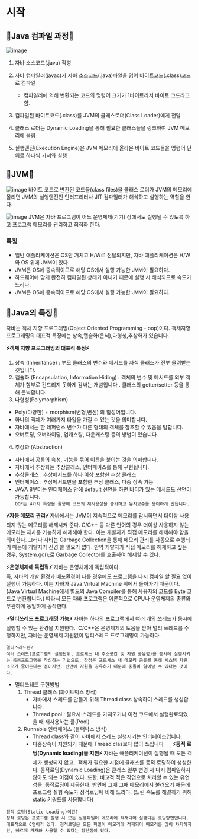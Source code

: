 # 시작

## 🚕Java 컴파일 과정🚕

![image](https://user-images.githubusercontent.com/77817094/193726114-68b82214-74cb-40f1-a87f-d3d3c6024469.png)

1. 자바 소스코드(.java) 작성
2. 자바 컴파일러(javac)가 자바 소스코드(.java)파일을 읽어 바이트코드(.class)코드로 컴파일
	- 컴파일러에 의해 변환되는 코드의 명령어 크기가 1바이트라서 바이트 코드라고 함.
3. 컴파일된 바이트코드(.class)를 JVM의 클래스로더(Class Loader)에게 전달
4. 클래스 로더는 Dynamic Loading을 통해 필요한 클래스들을 링크하여 JVM 메모리에 올림

5. 실행엔진(Execution Engine)은 JVM 메모리에 올라온 바이트 코드들을 명령어 단위로 하나씩 가져와 실행

## 🚕JVM🚕

![image](https://user-images.githubusercontent.com/77817094/193728081-e4dde9c1-e74a-4db3-9955-2e9f29ae5acf.png)
바이트 코드로 변환된 코드들(class files)을 클래스 로더가 JVM의 메모리에 올리면 JVM의 실행엔진인 인터프리터나 JIT 컴파일러가 해석하고 실행하는 역할을 한다.

![image](https://user-images.githubusercontent.com/77817094/193727791-00ee1dfb-a8fa-4142-990b-10f1554cb8c2.png)
JVM은 자바 프로그램이 어느 운영체제(기기) 상에서도 실행될 수 있도록 하고 프로그램 메모리를 관리하고 최적화 한다.

### **특징**
* 일반 애플리케이션은 OS만 거치고 H/W로 전달되지만, 자바 애플리케이션은 H/W와 OS 위에 JVM이 있다.
* JVM은 OS에 종속적이므로 해당 OS에서 실행 가능한 JVM이 필요하다. 
* 하드웨어에 맞게 완전히 컴파일된 상태가 아니기 때문에 실행 시 해석되므로 속도가 느리다.
* JVM은 OS에 종속적이므로 해당 OS에서 실행 가능한 JVM이 필요하다.

## 🚕Java의 특징🚕

자바는 객체 지향 프로그래밍(Object Oriented Programming - oop)이다. 
객체지향프로그래밍의 대표적 특징에는 상속,캡슐화(은닉),다형성,추상화가 있습니다.  

**⚡객체 지향 프로그래밍의 대표적 특징⚡**
1) 상속 (Inheritance) : 부모 클래스의 변수와 메서드를 자식 클래스가 전부 물려받는 것입니다. 
2) 캡슐화 (Encapsulation, Information Hiding) : 객체의 변수 및 메서드를 외부 객체가 함부로 건드리지 못하게 감싸는 개념입니다 . 클래스의 getter/setter 등을 통해 은닉합니다. 
3) 다형성(Polymorphism)
* Poly(다양한) + morphism(변형,변신) 의 합성어입니다. 
* 하나의 객체가 여러가지 타입을 가질 수 있는 것을 의미합니다. 
* 자바에서는 한 레퍼런스 변수가 다른 형태의 객체를 참조할 수 있음을 말합니다. 
* 오버로딩, 오버라이딩, 업캐스팅, 다운캐스팅 등의 방법이 있습니다. 
4) 추상화 (Abstraction) 
* 자바에서 공통의 속성, 기능을 묶어 이름을 붙이는 것을 의미합니다. 
* 자바에서 추상화는 추상클래스, 인터페이스를 통해 구현됩니다. 
* 추상클래스 : 추상메서드를 하나 이상 포함한 추상 클래스 
* 인터페이스 : 추상메서드만을 포함한 추상 클래스, 다중 상속 가능 
* JAVA 8부터는 인터페이스 안에 default 선언을 하면 바디가 있는 메서드도 선언이 가능합니다.   
``` OOP는 4가지 특징을 활용해 코드의 재사용성을 증가하고 유지보수를 용이하게 만듭니다. ```  

**⚡자동 메모리 관리⚡**
자바에서는 JVM이 지속적으로 메모리를 감시하면서 더이상 사용되지 않는 메모리를 해제시켜 준다.
C/C++ 등 다른 언어의 경우 더이상 사용하지 않는 메모리는 재사용 가능하게 해제해야 한다. 이는 개발자가 직접 메모리를 해제해야 함을 의미한다. 그러나 자바는 Garbage Collection을 통해 메모리 관리를 자동으로 수행되기 때문에 개발자가 신경 쓸 필요가 없다. 만약 개발자가 직접 메모리를 해제하고 싶은 경우, System.gc();로 Garbage Collector를 호출하여 해제할 수 있다.  

**⚡운영체제에 독립적⚡**
자바는 운영체제에 독립적이다.  
즉, 자바의 개발 환경과 배포환경이 다를 경우에도 프로그램을 다시 컴파일 할 필요 없이 실행이 가능하다. 이는 자바가 Java Virtual Machine 위에서 돌아가기 때문이다. (Java Virtual Machine에서 별도의 Java Compiler를 통해 사용자의 코드를 Byte 코드로 변환합니다.) 따라서 모든 자바 프로그램은 이론적으로 CPU나 운영체제의 종류와 무관하게 동일하게 동작한다.  

**⚡멀티쓰레드 프로그래밍 가능⚡**
자바는 하나의 프로그램에서 여러 개의 쓰레드가 동시에 실행할 수 있는 환경을 지원한다.  C/C++은 운영체제의 도움을 받아 멀티 쓰레드를 수행하지만, 자바는 운영체제 지원없이 멀티스레드 프로그래밍이 가능하다. 
```
멀티스레드란?  
여러 스레드(프로그램의 실행단위, 프로세스 내 주소공간 및 자원 공유함)를 동시에 실행시키는 응용프로그램을 작성하는 기법으로, 장점은 프로세스 내 메모리 공유를 통해 시스템 자원 소모가 줄어든다는 점이지만, 반면에 자원을 공유하기 때문에 충돌이 일어날 수 있다는 것이다.
``` 
* 멀티쓰레드 구현방법
	1) Thread 클래스 (화이트박스 방식)
		* 자바에서 스레드를 만들기 위해 Thread class 상속하여 스레드를 생성합니다.
		* Thread pool : 필요시 스레드를 가져오거나 이전 코드에서 실행완료되었을 때 재사용하는 풀(Pool)
	2) Runnable 인터페이스 (블랙박스 방식)
		* Thread class와 같이 자바에서 스레드 실행시키는 인터페이스입니다.
		* 다중상속이 지원되기 때문에 Thread clas보다 많이 쓰입니다 
 
 
**⚡동적 로딩(Dynamic loading)을 지원⚡**
자바는 애플리케이션이 실행될 때 모든 객체가 생성되지 않고,  객체가 필요한 시점에 클래스를 동적 로딩하여 생성한다.
동적로딩(Dynamic Loading)은 클래스 일부 변경 시 다시 컴파일하지 않아도 되는 이점이 있다. 또한, 비교적 적은 작업으로 처리할 수 있는 유연성을  동적로딩이 제공한다. 반면에 그때 그때 메모리에서 불러오기 때문에 프로그램 실행 속도가 정적로딩에 비해 느리다. (느린 속도를 해결하기 위해 static 키워드를 사용합니다)  
```
정적 로딩(Static Loading)이란?   
정적 로딩은 프로그램 실행 시 모든 실행파일이 메모리에 적재되어 실행되는 로딩방법입니다. 대표적으로 C언어가 있다. 정적로딩은 모든 파일이 메모리에 적재되어 메모리를 많이 차지하지만, 빠르게 가져와 사용할 수 있다는 장단점이 있다.
```
